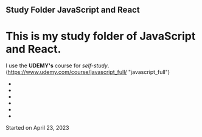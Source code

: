 ## Study Folder JavaScript and React

# This is my study folder of **JavaScript** and **React**.

I use the **UDEMY's** course for *self-study*.
(https://www.udemy.com/course/javascript_full/ "javascript_full")

-
-
-
-
-
-
Started on April 23, 2023
